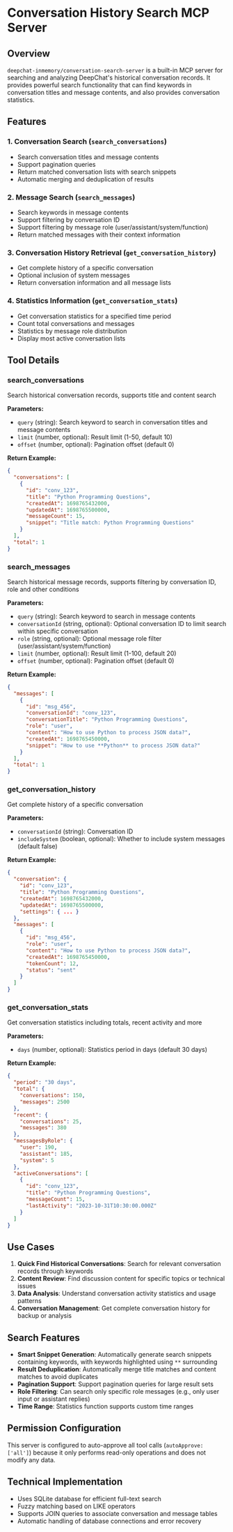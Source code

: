 # Conversation History Search MCP Server

## Overview

`deepchat-inmemory/conversation-search-server` is a built-in MCP server for searching and analyzing DeepChat's historical conversation records. It provides powerful search functionality that can find keywords in conversation titles and message contents, and also provides conversation statistics.

## Features

### 1. Conversation Search (`search_conversations`)
- Search conversation titles and message contents
- Support pagination queries
- Return matched conversation lists with search snippets
- Automatic merging and deduplication of results

### 2. Message Search (`search_messages`)
- Search keywords in message contents
- Support filtering by conversation ID
- Support filtering by message role (user/assistant/system/function)
- Return matched messages with their context information

### 3. Conversation History Retrieval (`get_conversation_history`)
- Get complete history of a specific conversation
- Optional inclusion of system messages
- Return conversation information and all message lists

### 4. Statistics Information (`get_conversation_stats`)
- Get conversation statistics for a specified time period
- Count total conversations and messages
- Statistics by message role distribution
- Display most active conversation lists

## Tool Details

### search_conversations
Search historical conversation records, supports title and content search

**Parameters:**
- `query` (string): Search keyword to search in conversation titles and message contents
- `limit` (number, optional): Result limit (1-50, default 10)
- `offset` (number, optional): Pagination offset (default 0)

**Return Example:**
```json
{
  "conversations": [
    {
      "id": "conv_123",
      "title": "Python Programming Questions",
      "createdAt": 1698765432000,
      "updatedAt": 1698765500000,
      "messageCount": 15,
      "snippet": "Title match: Python Programming Questions"
    }
  ],
  "total": 1
}
```

### search_messages
Search historical message records, supports filtering by conversation ID, role and other conditions

**Parameters:**
- `query` (string): Search keyword to search in message contents
- `conversationId` (string, optional): Optional conversation ID to limit search within specific conversation
- `role` (string, optional): Optional message role filter (user/assistant/system/function)
- `limit` (number, optional): Result limit (1-100, default 20)
- `offset` (number, optional): Pagination offset (default 0)

**Return Example:**
```json
{
  "messages": [
    {
      "id": "msg_456",
      "conversationId": "conv_123",
      "conversationTitle": "Python Programming Questions",
      "role": "user",
      "content": "How to use Python to process JSON data?",
      "createdAt": 1698765450000,
      "snippet": "How to use **Python** to process JSON data?"
    }
  ],
  "total": 1
}
```

### get_conversation_history
Get complete history of a specific conversation

**Parameters:**
- `conversationId` (string): Conversation ID
- `includeSystem` (boolean, optional): Whether to include system messages (default false)

**Return Example:**
```json
{
  "conversation": {
    "id": "conv_123",
    "title": "Python Programming Questions",
    "createdAt": 1698765432000,
    "updatedAt": 1698765500000,
    "settings": { ... }
  },
  "messages": [
    {
      "id": "msg_456",
      "role": "user",
      "content": "How to use Python to process JSON data?",
      "createdAt": 1698765450000,
      "tokenCount": 12,
      "status": "sent"
    }
  ]
}
```

### get_conversation_stats
Get conversation statistics including totals, recent activity and more

**Parameters:**
- `days` (number, optional): Statistics period in days (default 30 days)

**Return Example:**
```json
{
  "period": "30 days",
  "total": {
    "conversations": 150,
    "messages": 2500
  },
  "recent": {
    "conversations": 25,
    "messages": 380
  },
  "messagesByRole": {
    "user": 190,
    "assistant": 185,
    "system": 5
  },
  "activeConversations": [
    {
      "id": "conv_123",
      "title": "Python Programming Questions",
      "messageCount": 15,
      "lastActivity": "2023-10-31T10:30:00.000Z"
    }
  ]
}
```

## Use Cases

1. **Quick Find Historical Conversations**: Search for relevant conversation records through keywords
2. **Content Review**: Find discussion content for specific topics or technical issues
3. **Data Analysis**: Understand conversation activity statistics and usage patterns
4. **Conversation Management**: Get complete conversation history for backup or analysis

## Search Features

- **Smart Snippet Generation**: Automatically generate search snippets containing keywords, with keywords highlighted using `**` surrounding
- **Result Deduplication**: Automatically merge title matches and content matches to avoid duplicates
- **Pagination Support**: Support pagination queries for large result sets
- **Role Filtering**: Can search only specific role messages (e.g., only user input or assistant replies)
- **Time Range**: Statistics function supports custom time ranges

## Permission Configuration

This server is configured to auto-approve all tool calls (`autoApprove: ['all']`) because it only performs read-only operations and does not modify any data.

## Technical Implementation

- Uses SQLite database for efficient full-text search
- Fuzzy matching based on LIKE operators
- Supports JOIN queries to associate conversation and message tables
- Automatic handling of database connections and error recovery 
